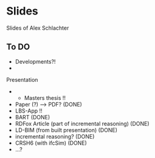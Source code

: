 # Slides
Slides of Alex Schlachter


## To DO
- Developments?!
- 

Presentation
- - Masters thesis !!
- Paper (?) --> PDF? (DONE)
- LBS-App !!
- BART (DONE)
- RDFox Article (part of incremental reasoning) (DONE)
- LD-BIM (from built presentation) (DONE)
- incremental reasoning? (DONE)
- CRSH6 (with ifcSim) (DONE)
- ...?

